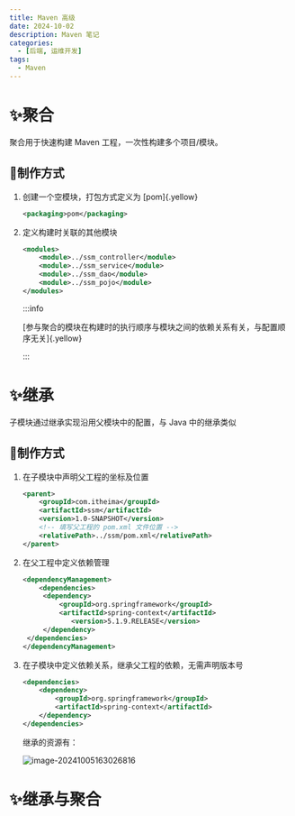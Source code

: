 ```yaml
---
title: Maven 高级
date: 2024-10-02
description: Maven 笔记
categories: 
  - [后端, 运维开发]
tags: 
  - Maven
---
```


# :sparkles:聚合

聚合用于快速构建 Maven 工程，一次性构建多个项目/模块。

## :sparkling_heart:制作方式

1. 创建一个空模块，打包方式定义为 [pom]{.yellow}

   ```xml 父 pom.xml
   <packaging>pom</packaging>
   ```

2. 定义构建时关联的其他模块

   ```xml 父 pom.xml
   <modules>
       <module>../ssm_controller</module>
       <module>../ssm_service</module>
       <module>../ssm_dao</module>
       <module>../ssm_pojo</module>
   </modules>
   ```

   :::info

   [参与聚合的模块在构建时的执行顺序与模块之间的依赖关系有关，与配置顺序无关]{.yellow}

   :::

# :sparkles:继承

子模块通过继承实现沿用父模块中的配置，与 Java 中的继承类似

## :sparkling_heart:制作方式

1. 在子模块中声明父工程的坐标及位置

   ```xml 子 pom.xml
   <parent>
       <groupId>com.itheima</groupId>
       <artifactId>ssm</artifactId>
       <version>1.0-SNAPSHOT</version>
       <!-- 填写父工程的 pom.xml 文件位置 -->
       <relativePath>../ssm/pom.xml</relativePath>
   </parent>
   ```

2. 在父工程中定义依赖管理

   ```xml 父 pom.xml
   <dependencyManagement>
       <dependencies>
       	<dependency>
           	<groupId>org.springframework</groupId>
           	<artifactId>spring-context</artifactId>
               <version>5.1.9.RELEASE</version>
       	</dependency>
   	</dependencies>
   </dependencyManagement>
   ```

3. 在子模块中定义依赖关系，继承父工程的依赖，无需声明版本号

   ```xml 子 pom.xml
   <dependencies>
       <dependency>
           <groupId>org.springframework</groupId>
           <artifactId>spring-context</artifactId>
       </dependency>
   </dependencies>
   ```

   继承的资源有：

   ![image-20241005163026816](https://images.weserv.nl/?url=https://cdn.jsdelivr.net/gh/slx-world/blog-images@master/image-20241005163026816.png)

# :sparkles:继承与聚合

